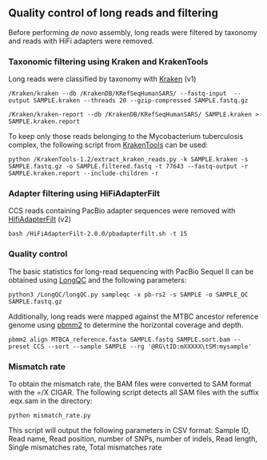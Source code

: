 ## Quality control of long reads and filtering
Before performing _de novo_ assembly, long reads were filtered by taxonomy and reads with HiFi adapters were removed. 


### Taxonomic filtering using Kraken and KrakenTools
Long reads were classified by taxonomy with [Kraken](https://ccb.jhu.edu/software/kraken/) (v1) 

```
/Kraken/kraken --db /KrakenDB/KRefSeqHumanSARS/ --fastq-input  --output SAMPLE.kraken --threads 20 --gzip-compressed SAMPLE.fastq.gz

/Kraken/kraken-report --db /KrakenDB/KRefSeqHumanSARS/ SAMPLE.kraken > SAMPLE.kraken.report
```

To keep only those reads belonging to the Mycobacterium tuberculosis complex, the following script from [KrakenTools](https://github.com/jenniferlu717/KrakenTools) can be used:

```
python /KrakenTools-1.2/extract_kraken_reads.py -k SAMPLE.kraken -s SAMPLE.fastq.gz -o SAMPLE.filtered.fastq -t 77643 --fastq-output -r SAMPLE.kraken.report --include-children -r
```

### Adapter filtering using HiFiAdapterFilt

CCS reads containing PacBio adapter sequences were removed with [HifiAdapterFilt](https://github.com/sheinasim-USDA/HiFiAdapterFilt) (v2)

```
bash /HiFiAdapterFilt-2.0.0/pbadapterfilt.sh -t 15
```

### Quality control

The basic statistics for long-read sequencing with PacBio Sequel II can be obtained using [LongQC](https://github.com/yfukasawa/LongQC) and the following parameters:

```
python3 /LongQC/longQC.py sampleqc -x pb-rs2 -s SAMPLE -o SAMPLE_QC SAMPLE.fastq.gz
```
Additionally, long reads were mapped against the MTBC ancestor reference genome using [pbmm2](https://github.com/PacificBiosciences/pbmm2) to determine the horizontal coverage and depth.

```
pbmm2 align MTBCA_reference.fasta SAMPLE.fastq SAMPLE.sort.bam --preset CCS --sort --sample SAMPLE --rg '@RG\tID:mXXXXX\tSM:mysample'
```

### Mismatch rate
To obtain the mismatch rate, the BAM files were converted to SAM format with the =/X CIGAR. The following script detects all SAM files with the suffix .eqx.sam in the directory:

```
python mismatch_rate.py
```
This script will output the following parameters in CSV format: Sample ID, Read name, Read position, number of SNPs, number of indels, Read length, Single mismatches rate, Total mismatches rate
